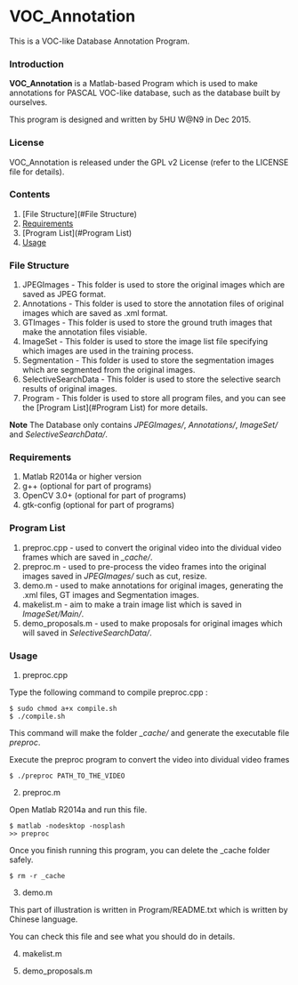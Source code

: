# VOC_Annotation
This is a VOC-like Database Annotation Program.

### Introduction
**VOC_Annotation** is a Matlab-based Program which is used to make annotations for PASCAL VOC-like database, such as the database built by ourselves.

This program is designed and written by 5HU W@N9 in Dec 2015.

### License
VOC_Annotation is released under the GPL v2 License (refer to the LICENSE file for details).

### Contents
1. [File Structure](#File Structure)
2. [Requirements](#requirements)
3. [Program List](#Program List)
4. [Usage](#Usage)

### File Structure
   1. JPEGImages - This folder is used to store the original images which are saved as JPEG format.
   2. Annotations - This folder is used to store the annotation files of original images which are saved as .xml format.
   3. GTImages - This folder is used to store the ground truth images that make the annotation files visiable.
   4. ImageSet - This folder is used to store the image list file specifying which images are used in the training process.
   5. Segmentation - This folder is used to store the segmentation images which are segmented from the original images.
   6. SelectiveSearchData - This folder is used to store the selective search results of original images.
   7. Program - This folder is used to store all program files, and you can see the [Program List](#Program List) for more details.
   
**Note** The Database only contains *JPEGImages/*, *Annotations/*, *ImageSet/* and *SelectiveSearchData/*.

### Requirements
   1. Matlab R2014a or higher version
   2. g++ (optional for part of programs)
   3. OpenCV 3.0+ (optional for part of programs)
   4. gtk-config (optional for part of programs)

### Program List
   1. preproc.cpp - used to convert the original video into the dividual video frames which are saved in *_cache/*.
   2. preproc.m - used to pre-process the video frames into the original images saved in *JPEGImages/* such as cut, resize.
   3. demo.m - used to make annotations for original images, generating the .xml files, GT images and Segmentation images.
   4. makelist.m - aim to make a train image list which is saved in *ImageSet/Main/*.
   5. demo_proposals.m - used to make proposals for original images which will saved in *SelectiveSearchData/*.

### Usage
   1. preproc.cpp
   
   Type the following command to compile preproc.cpp :
   ``` Shell
   $ sudo chmod a+x compile.sh
   $ ./compile.sh 
   ```
   This command will make the folder *_cache/* and generate the executable file *preproc*.
   
   Execute the preproc program to convert the video into dividual video frames
   ``` Shell
   $ ./preproc PATH_TO_THE_VIDEO
   ```
   
   2. preproc.m
   
   Open Matlab R2014a and run this file.
   ``` Shell
   $ matlab -nodesktop -nosplash
   >> preproc
   ```
   Once you finish running this program, you can delete the _cache folder safely.
   ``` Shell
   $ rm -r _cache
   ```
   
   3. demo.m
   
   This part of illustration is written in Program/README.txt which is written by Chinese language.
   
   You can check this file and see what you should do in details.

   4. makelist.m
   
   5. demo_proposals.m

